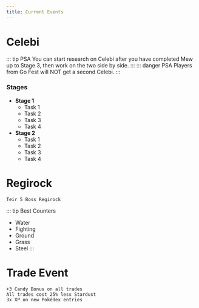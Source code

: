 ```yaml
---
title: Current Events
---
```


# Celebi
::: tip PSA
You can start research on Celebi after you have completed Mew up to Stage 3, then work on the two side by side.
:::
::: danger PSA
Players from Go Fest will NOT get a second Celebi.
:::

### Stages

* **Stage 1**
  * Task 1
  * Task 2
  * Task 3
  * Task 4
* **Stage 2**
  * Task 1
  * Task 2
  * Task 3
  * Task 4

# Regirock
```
Teir 5 Boss Regirock
```
::: tip Best Counters
* Water
* Fighting
* Ground
* Grass
* Steel
:::

# Trade Event
```
+3 Candy Bonus on all trades
All trades cost 25% less Stardust
3x XP on new Pokédex entries
```

